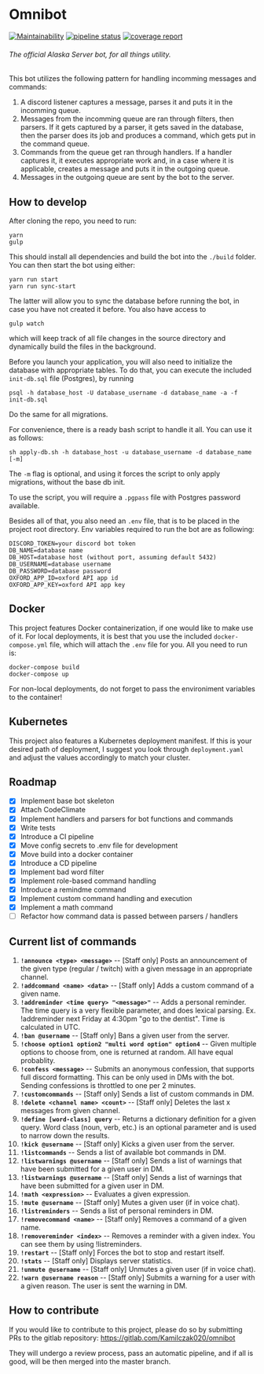 # Omnibot
[![Maintainability](https://api.codeclimate.com/v1/badges/0fcafb95938e9b246ab1/maintainability)](https://codeclimate.com/github/Kamilczak020/omnibot/maintainability)
[![pipeline status](https://gitlab.com/Kamilczak020/omnibot/badges/master/pipeline.svg)](https://gitlab.com/Kamilczak020/omnibot/commits/master)
[![coverage report](https://gitlab.com/Kamilczak020/omnibot/badges/master/coverage.svg)](https://gitlab.com/Kamilczak020/omnibot/commits/master)

###### The official Alaska Server bot, for all things utility.

This bot utilizes the following pattern for handling incomming messages and commands:

1. A discord listener captures a message, parses it and puts it in the incomming queue.
2. Messages from the incomming queue are ran through filters, then parsers.
If it gets captured by a parser, it gets saved in the database, then the parser does its job and produces a command,
which gets put in the command queue.
3. Commands from the queue get ran through handlers. If a handler captures it, it executes appropriate work and,
in a case where it is applicable, creates a message and puts it in the outgoing queue.
4. Messages in the outgoing queue are sent by the bot to the server.


## How to develop

After cloning the repo, you need to run:
```
yarn
gulp
```

This should install all dependencies and build the bot into the `./build` folder.
You can then start the bot using either:
```
yarn run start
yarn run sync-start
```
The latter will allow you to sync the database before running the bot, in case you have not created it before.
You also have access to 
```
gulp watch
```
which will keep track of all file changes in the source directory and dynamically build the files in the background.

Before you launch your application, you will also need to initialize the database with appropriate tables.
To do that, you can execute the included `init-db.sql` file (Postgres), by running
```
psql -h database_host -U database_username -d database_name -a -f init-db.sql
```
Do the same for all migrations.

For convenience, there is a ready bash script to handle it all. You can use it as follows:
```
sh apply-db.sh -h database_host -u database_username -d database_name [-m]
```
The `-m` flag is optional, and using it forces the script to only apply migrations, without the base db init.

To use the script, you will require a `.pgpass` file with Postgres password available.


Besides all of that, you also need an `.env` file, that is to be placed in the project root directory.
Env variables required to run the bot are as following:
```
DISCORD_TOKEN=your discord bot token
DB_NAME=database name
DB_HOST=database host (without port, assuming default 5432)
DB_USERNAME=database username
DB_PASSWORD=database password
OXFORD_APP_ID=oxford API app id
OXFORD_APP_KEY=oxford API app key
```

## Docker

This project features Docker containerization, if one would like to make use of it.
For local deployments, it is best that you use the included `docker-compose.yml` file, which will attach the `.env` file for you.
All you need to run is:
```
docker-compose build
docker-compose up
```

For non-local deployments, do not forget to pass the environiment variables to the container!

## Kubernetes

This project also features a Kubernetes deployment manifest. If this is your desired path of deployment, I suggest you look through `deployment.yaml`
and adjust the values accordingly to match your cluster.

## Roadmap
- [x] Implement base bot skeleton
- [x] Attach CodeClimate
- [x] Implement handlers and parsers for bot functions and commands
- [x] Write tests
- [x] Introduce a CI pipeline
- [x] Move config secrets to .env file for development
- [x] Move build into a docker container
- [x] Introduce a CD pipeline
- [x] Implement bad word filter
- [x] Implement role-based command handling
- [x] Introduce a remindme command
- [x] Implement custom command handling and execution
- [x] Implement a math command
- [ ] Refactor how command data is passed between parsers / handlers

## Current list of commands
1. **```!announce <type> <message>```** -- [Staff only] Posts an announcement of the given type (regular / twitch) with a given message in an appropriate channel.
2. **```!addcommand <name> <data>```** -- [Staff only] Adds a custom command of a given name.
3. **```!addreminder <time query> "<message>"```** -- Adds a personal reminder. The time query is a very flexible parameter, and does lexical parsing. Ex. !addreminder next Friday at 4:30pm "go to the dentist". Time is calculated in UTC.
4. **```!ban @username```** -- [Staff only] Bans a given user from the server.
5. **```!choose option1 option2 "multi word option" option4```** -- Given multiple options to choose from, one is returned at random. All have equal probablity.
6. **```!confess <message>```** -- Submits an anonymous confession, that supports full discord formatting. This can be only used in DMs with the bot. Sending confessions is throttled to one per 2 minutes.
7. **```!customcommands```** -- [Staff only] Sends a list of custom commands in DM.
8. **```!delete <channel name> <count>```** -- [Staff only] Deletes the last x messages from given channel.
9. **```!define [word-class] query```** -- Returns a dictionary definition for a given query. Word class (noun, verb, etc.) is an optional parameter and is used to narrow down the results.
10. **```!kick @username```** -- [Staff only] Kicks a given user from the server.
11. **```!listcommands```** -- Sends a list of available bot commands in DM.
12. **```!listwarnings @username```** -- [Staff only] Sends a list of warnings that have been submitted for a given user in DM.
13. **```!listwarnings @username```** -- [Staff only] Sends a list of warnings that have been submitted for a given user in DM.
14. **```!math <expression>```** -- Evaluates a given expression.
15. **```!mute @username```** -- [Staff only] Mutes a given user (if in voice chat).
16. **```!listreminders```** -- Sends a list of personal reminders in DM.
17. **```!removecommand <name>```** -- [Staff only] Removes a command of a given name.
19. **```!removereminder <index>```** -- Removes a reminder with a given index. You can see them by using !listreminders.
19. **```!restart```** -- [Staff only] Forces the bot to stop and restart itself.
20. **```!stats```** -- [Staff only] Displays server statistics.
21. **```!unmute @username```** -- [Staff only] Unmutes a given user (if in voice chat).
22. **```!warn @username reason```** -- [Staff only] Submits a warning for a user with a given reason. The user is sent the warning in DM.

## How to contribute
If you would like to contribute to this project, please do so by submitting PRs to the gitlab repository:
https://gitlab.com/Kamilczak020/omnibot

They will undergo a review process, pass an automatic pipeline, and if all is good, will be then merged into the master branch.